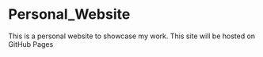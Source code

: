 # Personal_Website
This is a personal website to showcase my work. This site will be hosted on GitHub Pages
